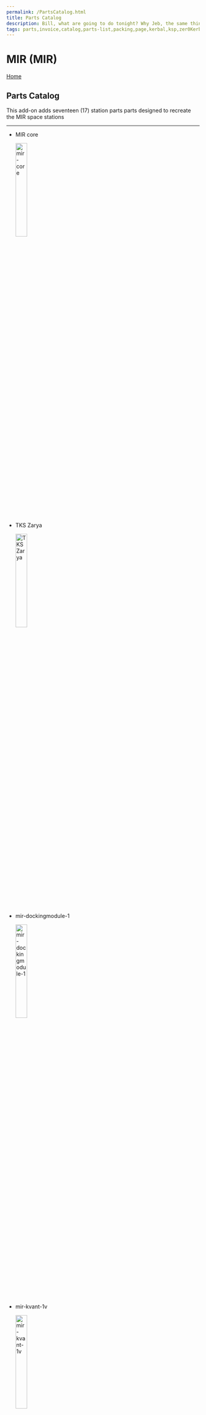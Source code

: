 ```yaml
---
permalink: /PartsCatalog.html
title: Parts Catalog
description: Bill, what are going to do tonight? Why Jeb, the same thing we do every night, Take over the world!
tags: parts,invoice,catalog,parts-list,packing,page,kerbal,ksp,zer0Kerbal,zedK
---
```


<!-- PartsCatalog.md v1.1.4.0
MIR (MIR)
created: 01 Feb 2022
updated: 15 May 2022 -->

<script src="https://kit.fontawesome.com/0ea5493613.js" crossorigin="anonymous"></script>
<i class="fa-solid fa-explosion fa-beat-fade fa-3x" style="--fa-beat-fade-opacity: 0.1; --fa-beat-fade-scale: 1.25;color: #FF7E03" ></i>

# MIR (MIR)

[Home](./index.md)

## Parts Catalog

This add-on adds seventeen (17) station parts parts designed to recreate the MIR space stations

---

* MIR core

  <img src="https://raw.githubusercontent.com/zer0Kerbal/MIR/master/docs/%40thumbs/mir-core_icon.png" alt="mir-core" width="25%" height="25%" />

* TKS Zarya

  <img src="https://raw.githubusercontent.com/zer0Kerbal/MIR/master/docs/%40thumbs/mir-tks-zarya_icon.png" alt="TKS Zarya" width="25%" height="25%" />

* mir-dockingmodule-1

  <img src="https://raw.githubusercontent.com/zer0Kerbal/MIR/master/docs/%40thumbs/mir-dockingmodule-1_icon.png" alt="mir-dockingmodule-1" width="25%" height="25%" />

* mir-kvant-1v

  <img src="https://raw.githubusercontent.com/zer0Kerbal/MIR/master/docs/%40thumbs/mir-kvant-1v_icon.png" alt="mir-kvant-1v" width="25%" height="25%" />

* mir-kvant-solar

  <img src="https://raw.githubusercontent.com/zer0Kerbal/MIR/master/docs/%40thumbs/mir-kvant-solar_icon.png" alt="mir-kvant-solar" width="25%" height="25%" />

* MIR port-apas-1

  <img src="https://raw.githubusercontent.com/zer0Kerbal/MIR/master/docs/%40thumbs/mir-port-apas-1_icon.png" alt="MIR port-apas-1" width="25%" height="25%" />

* mir-rcs-block-1

  <img src="https://raw.githubusercontent.com/zer0Kerbal/MIR/master/docs/%40thumbs/mir-rcs-block-1_icon.png" alt="mir-rcs-block-1" width="25%" height="25%" />

* mir-solar

  <img src="https://raw.githubusercontent.com/zer0Kerbal/MIR/master/docs/%40thumbs/mir-solar_icon.png" alt="mir-solar" width="25%" height="25%" />

* mir-solar-top

  <img src="https://raw.githubusercontent.com/zer0Kerbal/MIR/master/docs/%40thumbs/mir-solar-top_icon.png" alt="mir-solar-top" width="25%" height="25%" />

* mir-tks-dock-cap

  <img src="https://raw.githubusercontent.com/zer0Kerbal/MIR/master/docs/%40thumbs/mir-tks-dock-cap_icon.png" alt="mir-tks-dock-cap" width="25%" height="25%" />

* mir-tks-dock-drogue

  <img src="https://raw.githubusercontent.com/zer0Kerbal/MIR/master/docs/%40thumbs/mir-tks-dock-drogue_icon.png" alt="mir-tks-dock-drogue" width="25%" height="25%" />

* mir-tks-dock-probe

  <img src="https://raw.githubusercontent.com/zer0Kerbal/MIR/master/docs/%40thumbs/mir-tks-dock-probe_icon.png" alt="mir-tks-dock-probe" width="25%" height="25%" />

* mir-tks-kristall-1

  <img src="https://raw.githubusercontent.com/zer0Kerbal/MIR/master/docs/%40thumbs/mir-tks-kristall-1_icon.png" alt="mir-tks-kristall-1" width="25%" height="25%" />

* mir-tks-kvant-2v

  <img src="https://raw.githubusercontent.com/zer0Kerbal/MIR/master/docs/%40thumbs/mir-tks-kvant-2v_icon.png" alt="mir-tks-kvant-2v" width="25%" height="25%" />

* mir-tks-priroda

  <img src="https://raw.githubusercontent.com/zer0Kerbal/MIR/master/docs/%40thumbs/mir-tks-priroda_icon.png" alt="mir-tks-priroda" width="25%" height="25%" />

* mir-tks-spektr

  <img src="https://raw.githubusercontent.com/zer0Kerbal/MIR/master/docs/%40thumbs/mir-tks-spektr_icon.png" alt="mir-tks-spektr" width="25%" height="25%" />

* mir-tks-tug

  <img src="https://raw.githubusercontent.com/zer0Kerbal/MIR/master/docs/%40thumbs/mir-tks-tug_icon.png" alt="mir-tks-tug" width="25%" height="25%" />

![PartsCatalog](https://raw/githubusercontent.com/zer0Kerbal/MIR/4.0.98.1-alpha/docs/@thumbs\mir-tks-zarya_icon.png)
![PartsCatalog](https://raw/githubusercontent.com/zer0Kerbal/MIR/4.0.98.1-alpha/docs/@thumbs\mir-core_icon.png)
![PartsCatalog](https://raw/githubusercontent.com/zer0Kerbal/MIR/4.0.98.1-alpha/docs/@thumbs\mir-dockingmodule-1_icon.png)
![PartsCatalog](https://raw/githubusercontent.com/zer0Kerbal/MIR/4.0.98.1-alpha/docs/@thumbs\mir-kvant-1v_icon.png)
![PartsCatalog](https://raw/githubusercontent.com/zer0Kerbal/MIR/4.0.98.1-alpha/docs/@thumbs\mir-kvant-solar_icon.png)
![PartsCatalog](https://raw/githubusercontent.com/zer0Kerbal/MIR/4.0.98.1-alpha/docs/@thumbs\mir-port-apas-1_icon.png)
![PartsCatalog](https://raw/githubusercontent.com/zer0Kerbal/MIR/4.0.98.1-alpha/docs/@thumbs\mir-rcs-block-1_icon.png)
![PartsCatalog](https://raw/githubusercontent.com/zer0Kerbal/MIR/4.0.98.1-alpha/docs/@thumbs\mir-solar_icon.png)
![PartsCatalog](https://raw/githubusercontent.com/zer0Kerbal/MIR/4.0.98.1-alpha/docs/@thumbs\mir-solar-top_icon.png)
![PartsCatalog](https://raw/githubusercontent.com/zer0Kerbal/MIR/4.0.98.1-alpha/docs/@thumbs\mir-tks-dock-cap_icon.png)
![PartsCatalog](https://raw/githubusercontent.com/zer0Kerbal/MIR/4.0.98.1-alpha/docs/@thumbs\mir-tks-dock-drogue_icon.png)
![PartsCatalog](https://raw/githubusercontent.com/zer0Kerbal/MIR/4.0.98.1-alpha/docs/@thumbs\mir-tks-dock-probe_icon.png)
![PartsCatalog](https://raw/githubusercontent.com/zer0Kerbal/MIR/4.0.98.1-alpha/docs/@thumbs\mir-tks-kristall-1_icon.png)
![PartsCatalog](https://raw/githubusercontent.com/zer0Kerbal/MIR/4.0.98.1-alpha/docs/@thumbs\mir-tks-kvant-2v_icon.png)
![PartsCatalog](https://raw/githubusercontent.com/zer0Kerbal/MIR/4.0.98.1-alpha/docs/@thumbs\mir-tks-priroda_icon.png)
![PartsCatalog](https://raw/githubusercontent.com/zer0Kerbal/MIR/4.0.98.1-alpha/docs/@thumbs\mir-tks-spektr_icon.png)
![PartsCatalog](https://raw/githubusercontent.com/zer0Kerbal/MIR/4.0.98.1-alpha/docs/@thumbs\mir-tks-tug_icon.png)

---

[top](#Parts-Catalog)

<!-- this file CC BY-ND 4.0 by zer0Kerbal -->